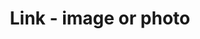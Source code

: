 ---
title: 'Link - image or photo'
field: 'is.link.image'
slug: 'links-image-or-photo'
description: 'An internet link to an associated image'
required: False
policy: 'Url. Repeat values.'
---